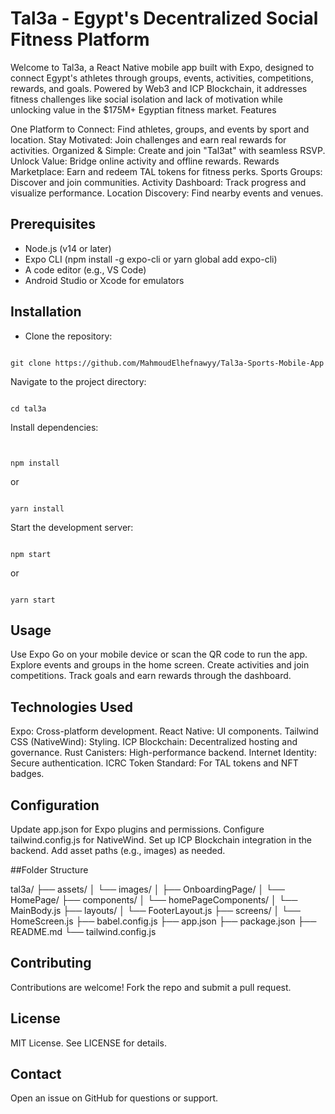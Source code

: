 # Tal3a - Egypt's Decentralized Social Fitness Platform
Welcome to Tal3a, a React Native mobile app built with Expo, designed to connect Egypt's athletes through groups, events, activities, competitions, rewards, and goals. Powered by Web3 and ICP Blockchain, it addresses fitness challenges like social isolation and lack of motivation while unlocking value in the $175M+ Egyptian fitness market.
Features

One Platform to Connect: Find athletes, groups, and events by sport and location.
Stay Motivated: Join challenges and earn real rewards for activities.
Organized & Simple: Create and join "Tal3at" with seamless RSVP.
Unlock Value: Bridge online activity and offline rewards.
Rewards Marketplace: Earn and redeem TAL tokens for fitness perks.
Sports Groups: Discover and join communities.
Activity Dashboard: Track progress and visualize performance.
Location Discovery: Find nearby events and venues.

## Prerequisites

- Node.js (v14 or later)
- Expo CLI (npm install -g expo-cli or yarn global add expo-cli)
- A code editor (e.g., VS Code)
- Android Studio or Xcode for emulators

## Installation

- Clone the repository:
```

git clone https://github.com/MahmoudElhefnawyy/Tal3a-Sports-Mobile-App

```


Navigate to the project directory:
```

cd tal3a

```


Install dependencies:
```


npm install

```

or
```

yarn install

```


Start the development server:
```

npm start

```
or
```

yarn start

```


## Usage

Use Expo Go on your mobile device or scan the QR code to run the app.
Explore events and groups in the home screen.
Create activities and join competitions.
Track goals and earn rewards through the dashboard.

## Technologies Used

Expo: Cross-platform development.
React Native: UI components.
Tailwind CSS (NativeWind): Styling.
ICP Blockchain: Decentralized hosting and governance.
Rust Canisters: High-performance backend.
Internet Identity: Secure authentication.
ICRC Token Standard: For TAL tokens and NFT badges.

## Configuration

Update app.json for Expo plugins and permissions.
Configure tailwind.config.js for NativeWind.
Set up ICP Blockchain integration in the backend.
Add asset paths (e.g., images) as needed.

##Folder Structure

tal3a/
├── assets/
│   └── images/
│       ├── OnboardingPage/
│       └── HomePage/
├── components/
│   └── homePageComponents/
│       └── MainBody.js
├── layouts/
│   └── FooterLayout.js
├── screens/
│   └── HomeScreen.js
├── babel.config.js
├── app.json
├── package.json
├── README.md
└── tailwind.config.js

## Contributing
Contributions are welcome! Fork the repo and submit a pull request.

## License
MIT License. See LICENSE for details.

## Contact

Open an issue on GitHub for questions or support.

